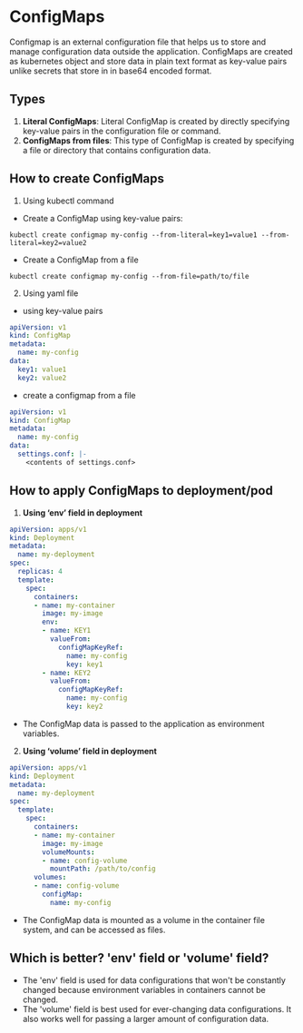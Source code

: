
# ConfigMaps

Configmap is an external configuration file that helps us to store and manage configuration data outside the application. ConfigMaps are created as kubernetes object and store data in plain text format as key-value pairs unlike secrets that store in in base64 encoded format.




## Types
1. **Literal ConfigMaps**: Literal ConfigMap is created by directly specifying key-value pairs in the configuration file or command.
2. **ConfigMaps from files**: This type of ConfigMap is created by specifying a file or directory that contains configuration data.

## How to create ConfigMaps
1. Using kubectl command
- Create a ConfigMap using key-value pairs:
```
kubectl create configmap my-config --from-literal=key1=value1 --from-literal=key2=value2
```
- Create a ConfigMap from a file
```
kubectl create configmap my-config --from-file=path/to/file
```
2. Using yaml file
- using key-value pairs
```yaml
apiVersion: v1
kind: ConfigMap
metadata:
  name: my-config
data:
  key1: value1
  key2: value2
```
- create a configmap from a file
```yaml
apiVersion: v1
kind: ConfigMap
metadata:
  name: my-config
data:
  settings.conf: |-
    <contents of settings.conf>
```


## How to apply ConfigMaps to deployment/pod
1. **Using ‘env’ field in deployment**
```yaml
apiVersion: apps/v1
kind: Deployment
metadata:
  name: my-deployment
spec:
  replicas: 4
  template:
    spec:
      containers:
      - name: my-container
        image: my-image
        env:
        - name: KEY1
          valueFrom:
            configMapKeyRef:
              name: my-config
              key: key1
        - name: KEY2
          valueFrom:
            configMapKeyRef:
              name: my-config
              key: key2
```
- The ConfigMap data is passed to the application as environment variables.
2. **Using ‘volume’ field in deployment**
```yaml
apiVersion: apps/v1
kind: Deployment
metadata:
  name: my-deployment
spec:
  template:
    spec:
      containers:
      - name: my-container
        image: my-image
        volumeMounts:
        - name: config-volume
          mountPath: /path/to/config
      volumes:
      - name: config-volume
        configMap:
          name: my-config
```
- The ConfigMap data is mounted as a volume in the container file system, and can be accessed as files.

## Which is better? 'env' field or 'volume' field?
- The 'env' field is used for data configurations that won't be constantly changed because environment variables in containers cannot be changed.
- The 'volume' field is best used for ever-changing data configurations. It also works well for passing a larger amount of configuration data.
